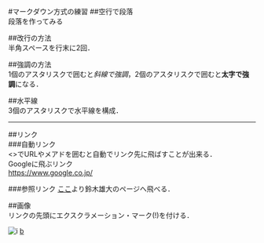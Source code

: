#マークダウン方式の練習
##空行で段落  
段落を作ってみる

##改行の方法  
半角スペースを行末に2回．  
  
##強調の方法  
1個のアスタリスクで囲むと*斜線で強調*，2個のアスタリスクで囲むと**太字で強調**になる．

##水平線  
3個のアスタリスクで水平線を構成．  
***

##リンク  
###自動リンク  
<>でURLやメアドを囲むと自動でリンク先に飛ばすことが出来る．  
Googleに飛ぶリンク  
<https://www.google.co.jp/>  

###参照リンク
[ここ](https://github.com/suhsanv)より鈴木雄大のページへ飛べる．  

##画像  
リンクの先頭にエクスクラメーション・マーク(!)を付ける．  

![i](http://www.google.com/images/logo.gif)
[b](http://blog-imgs-42-origin.fc2.com/r/e/a/realgraphica/R0011210.jpg)
